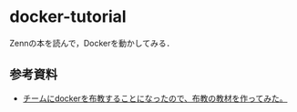 # docker-tutorial
Zennの本を読んで，Dockerを動かしてみる．

## 参考資料
- [チームにdockerを布教することになったので、布教の教材を作ってみた。](https://zenn.dev/a1008u/books/6bf96a769bedb2be53ae/viewer/docker_file)
